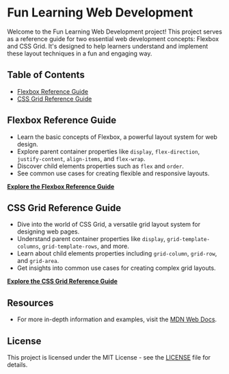 # Fun Learning Web Development

Welcome to the Fun Learning Web Development project! This project serves as a reference guide for two essential web development concepts: Flexbox and CSS Grid. It's designed to help learners understand and implement these layout techniques in a fun and engaging way.

## Table of Contents
- [Flexbox Reference Guide](#flexbox-reference-guide)
- [CSS Grid Reference Guide](#css-grid-reference-guide)

## Flexbox Reference Guide
- Learn the basic concepts of Flexbox, a powerful layout system for web design.
- Explore parent container properties like `display`, `flex-direction`, `justify-content`, `align-items`, and `flex-wrap`.
- Discover child elements properties such as `flex` and `order`.
- See common use cases for creating flexible and responsive layouts.

[**Explore the Flexbox Reference Guide**](flexbox-reference.html)

## CSS Grid Reference Guide
- Dive into the world of CSS Grid, a versatile grid layout system for designing web pages.
- Understand parent container properties like `display`, `grid-template-columns`, `grid-template-rows`, and more.
- Learn about child elements properties including `grid-column`, `grid-row`, and `grid-area`.
- Get insights into common use cases for creating complex grid layouts.

[**Explore the CSS Grid Reference Guide**](grid-reference.html)

## Resources
- For more in-depth information and examples, visit the [MDN Web Docs](https://developer.mozilla.org/).

## License
This project is licensed under the MIT License - see the [LICENSE](LICENSE) file for details.
